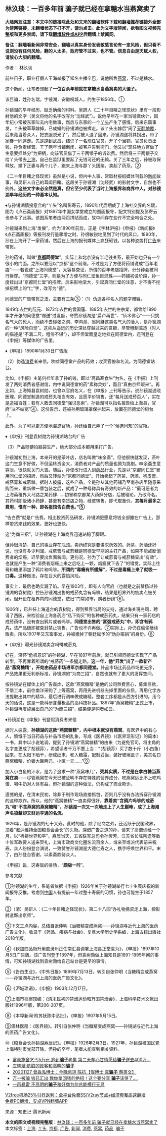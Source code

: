  <h2>林汣琰：一百多年前 骗子就已经在拿糖水当燕窝卖了</h2> <p class="notice"><b>大陆网友注意：本文中的链接除此处和文末的<a href="https://github.com/bannedbook/fanqiang" >翻墙</a>软件下载和<a href="https://github.com/killgcd/justmysocks/blob/master/README.md">翻墙推荐</a>链接外全部为禁网链接，未翻墙状态下打不开，请勿点击。此为文字版禁闻，欲看图文视频完整版和更多禁闻，请下载<a href="https://github.com/bannedbook/fanqiang">翻墙软件或APP</a>后翻墙上禁闻网。</p><p>备注：翻墙看新闻非常安全，翻墙以真实身份发表敏感言论有一定风险，但只看不说则没有任何风险，翻的人太多，政府管不过来，也不管。信息自由是天赋人权，请放心大胆的翻墙。</b></p>  <div class="entry"> <p>作者： 林汣琰</p> <p>前些日子，职业打假人王海举报了知名主播辛巴，说他所售<a href="https://www.bannedbook.org/bnews/tag/%E7%87%95%E7%AA%9D/" class="st_tag internal_tag" rel="tag" title="标签 燕窝 下的日志">燕窝</a>，不过是糖水。</p> <p>这个<span class='wp_keywordlink_affiliate'><a href="https://www.bannedbook.org/" title="新闻">新闻</a></span>，让笔者想起了<strong>一位百余年前就在拿糖水当燕窝卖的大<a href="https://www.bannedbook.org/bnews/tag/%E9%AA%97%E5%AD%90/" class="st_tag internal_tag" rel="tag" title="标签 骗子 下的日志">骗子</a>。</strong></p> <p>该巨骗，姓孙名瑞，字镜湖，安徽桐城人，约生于1856年。①</p> <p>孙镜湖的早年经历，缺乏确凿的材料。吴趼人《二十年目睹之怪现状》里有一段影射他的文字（吴文将他的名字改写为“沈经武”）。说他早年在一家当铺做伙计，因年纪小常被东家叫去内宅做事，然后与东家的一个<a href="https://www.bannedbook.org/bnews/tag/%E4%B8%AB%E5%A4%B4/" class="st_tag internal_tag" rel="tag" title="标签 丫头 下的日志">丫头</a>产生了感情。后来东窗事发，丫头被草草嫁掉，已成婚的孙镜湖也被撵走。该丫头出嫁后“闹了<span class='wp_keywordlink'><a href="https://www.bannedbook.org/forum2/topic1242.html" title="天翻地覆慨而慷：记南开大学无产阶级文化大革命" target="_blank">天翻地覆</a></span>，后来竟当着众人，把衣服脱光了”，然后被人退了回来。孙镜湖遂将其拐出，带了家眷一同逃走。先是跑到武昌，结识了一名现任官员，开了个当铺，官员负责出钱，孙负责经营。干了两年当铺倒闭，被客户告到衙门，他又以“现任地方官做了生意要担处分”为把柄，向该官员借了三千两银子的诉讼费。然后将三千两银子交给丫头带去<a href="https://www.bannedbook.org/bnews/tag/%e4%b8%8a%e6%b5%b7/" class="st_tag internal_tag" rel="tag" title="标签 上海 下的日志">上海</a>，自己在监狱里耍起了无钱可还的无赖。关了三年之后，孙被取保释放，撇下正妻与两个儿子，跑来上海与那丫头团聚，卖起了药茶。②</p> <p>《二十年目睹之怪现状》虽然是小说，但内中人事，常取材报纸媒体刊载的<a href="https://www.bannedbook.org/bnews/tag/%E6%96%B0%E9%97%BB/" class="st_tag internal_tag" rel="tag" title="标签 新闻 下的日志">新闻</a>故事，和吴趼人自己的耳闻目睹。这段关于孙镜湖（沈经武）的影射文字，自然也不例外。<strong>这些文字未必全然是真，但它至少代表了当时上海报界和商界中人，对孙镜湖早年经历的一种基本认知。</strong></p> <p>♦与孙镜湖情投意合的“丫头”名叫彭寄云，1890年代后期成了上海社交界的名媛，图为《点石斋画报》对1897年中国女学堂成立的图画报导，配文特别提及彭寄云也参与了此事。该图系笔者由两页拼贴而成，故中间存在些许不完全吻合之处。</p> <p>孙镜湖来到上海“发展”，约为1890年前后，正是《字林沪报》《申报》《新闻报》《点石斋画报》等报刊发行量骤增之时。孙很敏锐地见到了时代的风口。1890年，孙在上海开了一家药铺，然后在上海的报刊媒体上疯狂砸钱，以各种姿势打<a href="https://www.bannedbook.org/bnews/tag/%e5%b9%bf%e5%91%8a/" class="st_tag internal_tag" rel="tag" title="标签 广告 下的日志">广告</a>来带货。</p> <p>孙的药铺，叫做“<strong><a href="https://www.bannedbook.org/bnews/tag/%e4%ba%ac%e9%83%bd/" class="st_tag internal_tag" rel="tag" title="标签 京都 下的日志">京都</a>同德堂</strong>”，实际上和北京没有半毛钱关系，最开始也只有一个很小的门面。之所以要冠以“京都”这个前缀，不过是为了方便将药铺说成“百年老店”——若说成“上海同德堂”，太容易查证，所谓的百年老店招牌，分分钟会被同行拆穿。“同德堂”三字，则是为了方便与同仁堂鱼目混珠——药铺初设阶段，孙一度挂出过“京都同仁堂”的招牌。后来影响渐大，引起真同仁堂的注意，才不得不挖掉招牌上的“仁”字，改写为“德”。</p> <p>同德堂的广告带货之法，主要有三条③：（1）伪造各种名人的题字赠匾。</p> <p>1849年去世的阮元、1872年去世的曾国藩、1885年去世的左宗棠，都曾给1890年才开张的同德堂“赠送”过匾额，夸赞孙镜湖是“扁卢再世”、“仙术佛心”——只挑名气大的死人，而绝不去碰张之洞、李鸿章、翁同龢这类名气大的活人，是孙镜湖的一种“风险自觉”。这些从遥远的历史深处穿越过来的匾额，尽管粗制滥造（时人的描述是“不满二尺，粗俗不堪”），却不但堂而皇之地挂在同德堂内，还刊登在《申报》等媒体的广告里。</p>  <p>♦《申报》1890年1月30日广告版</p> <p>（2）伪造<a href="https://www.bannedbook.org/bnews/tag/%e6%b6%88%e8%b4%b9/" class="st_tag internal_tag" rel="tag" title="标签 消费 下的日志">消费</a>者来信，吹嘘同德堂产品的药效；收买官僚和名流，为同德堂站台。</p> <p>比如，《申报》主笔何桂笙拿了孙的钱，即以“高昌寒食生”为名，在《申报》上刊发了两则消费者感谢信，内中说同德堂的药“素称灵妙”，而且“真由京师贩来”。再比如，上海知县袁树勋，也曾以官府名义，在《申报》上刊等告示，说孙镜湖通晓医理，同德堂制造的戒菸丸相当有效，且愿平价销售，还“每月送戒菸百人”，实在是造福百姓；若有人敢去同德堂“强讨恶索”，孙镜湖可以指名报告给上海县，官府“决不姑宽”④。这份告示，还被孙用玻璃罩保护起来，放置在同德堂的柜台上。</p> <p>此外，为了可以更方便地混迹官场，孙还给自己弄了一个“候选同知”的官衔。</p> <p>♦《申报》刊登袁树勋为孙镜湖站台的广告</p> <p>（3）产品随便拍脑袋生产，绝大部分成本都用来打广告。</p> <p>孙镜湖初到上海，本来开的是茶叶店，店名叫做“味余斋”。但他很快就发现，茶叶这门生意不好做，不但运转资金大，消费者对产品的质量也颇为挑剔。味余斋生意寡淡，很快就关门大吉。随后，孙便改行进入到<a href="https://www.bannedbook.org/bnews/tag/%E8%8D%AF%E5%93%81/" class="st_tag internal_tag" rel="tag" title="标签 药品 下的日志">药品</a>行业，先是以“京都同仁堂”冒用同仁堂的招牌，然后又转型为“京都同德堂”。开始卖起了药茶、药酒、狗皮膏、戒菸膏和戒菸糖。据时人披露，这些产品，全是孙从其他药铺乃至南杂店里随意采购而来，重新做一番包装之后，就成了一种号称具有奇效的新产品：“最可恶者为上海英租界大马路之某药肆……初冒称京都某大药肆分店，后被理论，乃改今名。其药材即贩诸小药肆，甚至有南货店之物，经彼转售，即弋取重价。<strong>其每月最多之费用，惟有一种，即各报馆告白费也。”⑤</strong></p> <p>“告白费”就是广告费。相比投资药品研发，孙镜湖更愿意将钱全部撒在广告上，那样带货来钱的效果，更好也更快。</p> <p>这“为商三招”，让孙镜湖在上海商界迅速站稳了脚跟。</p> <p>但孙很清楚，自己的事业存在瓶颈。卖药终究是要讲求药效的。药茶、药酒还好说，也没有多少利润。戒菸膏与戒菸糖是同德堂早期的主打产品，如果不能戒断消费者的烟瘾，迟早要出负面新闻。更何况，孙为了让戒菸膏与戒菸糖显出“有效”，也就是产生一种“消费者烟瘾上来之后吃上一颗，烟瘾就下去了”的错觉，实际上往膏和糖里添加了鸦片和吗啡。<strong>所谓的“毒瘾有所缓解”，不过是毒瘾上来了就吸一口毒。</strong>这种做法，存在巨大的露馅风险。</p> <p>事实上，最后也确实漏了馅。早在1903年，即有人向官府（也就是之前赞扬过孙镜湖的袁树勋）控告孙镜湖出售的戒菸丸含有吗啡，结果是租界外的售卖点被关闭，但开设在租界内的同德堂，依旧“门常如市，购者纷纷”⑥。</p>  <p>1906年，已升任上海道台的袁树勋，得到租界当局的支持，通过海关税务司，聘请了西医，来检验自上海各药店“私下购买”的各种戒菸药丸，结果只有一家药店的戒菸药中，没有查出鸦片或者吗啡。<strong>同德堂出售的“富强戒菸丸”中，即含有鸦片。</strong>该产品随即被查封禁止销售，广告也不许再做。⑦实际上，孙仍在偷偷继续贩卖，所以1907年又东窗事发，孙被撤掉了朝廷赋予的“劝办赈捐”的身份。⑧</p> <p>♦《申报》曝光孙镜湖卖含吗啡戒菸丸</p> <p>好在，深怀“危机意识”的孙镜湖，早在1897年前后，就已引领同德堂实现了产品转型，不再靠着所谓的“戒菸药”一条腿走路。<strong>这一年，他“开发”出了一款新产品“燕窝糖精”，开始由药品市场进军京都同德堂。</strong>补品市场比药品市场更无序，产品效果更无判断标准，孙镜湖的“为商三招”，自然也就有了更大的发挥空间。</p> <p>按孙镜湖在媒体上的广告轰炸，这款“燕窝糖精”是他的公司煞费苦心，募集巨款，不惜工本，前往南洋采购了上等燕窝，再用先进机器去掉里面的杂质，再用化学办法提取出其中的精华，最后进行调味做成糖精，整套工序都是从西方引进的。用今天的话说，这是一款科研含量极高的高科技补品。1897年“燕窝糖精”正式上市，孙镜湖再度施展出自己的“为商三招”，结果便是购者如云。</p> <p>♦孙镜湖在《申报》刊登假消费者来信</p> <p>据时人披露，<strong>孙镜湖的这款“燕窝糖精”，内中根本就没有燕窝</strong>。有医界中的有心人，愤慨于当日药品与补品市场的乱象，写成《医界镜》（《医界现形记》的简本）一书，其中以小说笔调，提到了孙镜湖“燕窝糖精”的由来（为避免官司，将主角的名字变更成了胡镜荪），希望读者千万不要上当：“（胡镜荪）买了数十斤（小白鱼）回来，在太阳下晒干，研成细末，和入糖霜，配制妥当，装好玻璃匣子，美其名曰燕窝糖精，价银大匣两元，小匣一元……”⑨</p> <p>加入小白鱼的汁水，是为了追求一种“燕窝味儿”，<strong>究其实质，不过是在拿白糖当燕窝在卖</strong>——尽管燕窝在今天已被证明不存在特殊的营养成分，吃燕窝远比不上吃鸡蛋、喝牛奶对人体有益，但孙镜湖的这种做法，仍构成了商业欺诈。</p> <p>遗憾的是，在清末民初，除非于制作现场直接抓包，否则几乎没有办法拆穿孙镜湖的这种欺诈。所以，他的“燕窝糖精”一直卖得很好。<strong>靠着卖“含鸦片吗啡的戒菸丸”和“不含燕窝的燕窝糖精”，孙镜湖一次又一次地走上了人生巅峰，成了上海滩声名狼藉却又财运亨通的名流。</strong></p> <p>1926年，是孙镜湖的七十大寿。此时的他，除了经商之外，还活跃于民国政界，顶着“淞沪维持全国粮食会会长”的头衔。深谙广告之道的孙，请来了高僧诵经一个月，以“祈祷世界和平”。寿辰当天，五省联军总司令孙传芳、江苏省长陈陶遗等数十位军政要人送来贺礼，上海市政商文化圈名流百余人，或亲至或派代表前来祝寿。众人纷纷登台演说，一致赞誉孙镜湖是大德仁寿之人，携手呼唤世界和平。末了，由孙登台答谢，以素斋款待众人。</p> <p>《申报》说，这寿辰的排场，“<strong>颇极一时</strong>”。</p> <p>参考文献</p>  <p>①孙镜湖的生年，系笔者依据《申报》1926年关于孙镜湖举行七十生辰庆祝的新闻报导反推。考虑到<span class='wp_keywordlink_affiliate'><a href="https://www.bannedbook.org/" title="中国" target="_blank">中国</a></span>人有提前一年过整十寿辰的习惯，孙也可能生于1857年。</p> <p>②（清）吴趼人：《二十年目睹之怪现状》，第二十八回“办礼物携资走上海，控影射遣夥出京师”。</p> <p>③下文三点内容，总结自张仲明《当糖精变成燕窝——孙镜湖与近代上海的医药广告文化》，收录于《药品、疾病与社会》，复旦大学历史学系编，上海古籍出版社2018年版。</p> <p>④《钦加四品衔升用直隶州正任南汇县调署上海县正堂袁为》，《申报》1897年10月5日广告版。该广告刊登于1897年，但袁树勋做上海知县是1891-1895年间的事情，可知孙镜湖找到袁树勋给自己站台是更早的事情。</p> <p>⑤《告白生业》，《中外日报》1899年7月13日。转引自张仲明《当糖精变成燕窝——孙镜湖与近代上海的医药广告文化》。</p> <p>⑥《沪城琐语》，《申报》1903年12月17日。</p> <p>⑦上海市档案馆编：《清末民初的禁烟运动和万国禁烟会》，上海<span class='wp_keywordlink'><a href="https://www.bannedbook.org/forum11/topic309.html" title="禁片：“科学”的棍子" target="_blank">科学</a></span>技术文献出版社1996年版，第206-207页。</p> <p>⑧《本埠新闻·附苏抚陈中丞批》，《申报》1907年5月15日。</p> <p>⑨儒林医隐：《医界镜》。转引自张仲明《当糖精变成燕窝——孙镜湖与近代上海的医药广告文化》。</p> <p>⑩《粮食会长孙镜湖寿辰记》。《申报》1926年2月3日。1927年，孙镜湖被国民党上海特别市党部开除。但孙的卒年，笔者未能查到相关资料。</p> <ul class='op-related-articles' title='相关阅读'> <li><a href='https://www.bannedbook.org/bnews/funmedia/20201209/1444475.html' target='_blank'>富豪施舍乞丐5万元 追到<b>骗子</b>老巢 第二天却心甘情愿给<b>骗子</b>送去400万…</a></li> <li><a href='https://www.bannedbook.org/bnews/comments/20201206/1442852.html' target='_blank'>庄晓斌:肮脏的政客和高明的<b>骗子</b></a></li> <li><a href='https://www.bannedbook.org/bnews/taiwannews/20201128/1438684.html' target='_blank'>20201127 曾淼泓博士：今晚凯道 陈抗【假博士 真<b>骗子</b> 蔡英文】</a></li> <li><a href='https://www.bannedbook.org/bnews/funmedia/20201127/1437889.html' target='_blank'>万一被骗 钱已汇出 教你拿回钱的绝招！这个要分享 <b>骗子</b>该哭了….</a></li> <li><a href='https://www.bannedbook.org/bnews/comments/20201126/1437393.html' target='_blank'>一再暴雷 不高明的<b>骗子</b>和奸商为何总能横行无忌</a></li> </ul> <p class="texttj"> <a href="https://www.bannedbook.org/forum23/topic22702.html" target="_blank">V2free机场25%引荐返利：全平台免费SS/V2ray节点+经济套餐高速翻墙</a><br/> <a href="https://github.com/bannedbook/fanqiang/wiki/%E7%A6%81%E9%97%BB%E7%BD%91%E5%AE%89%E5%8D%93%E7%BF%BB%E5%A2%99%E6%96%B0%E9%97%BBAPP" target="_blank">免费PC翻墙、安卓VPN翻墙APP</a></p><p> 来源：短史记-腾讯新闻 </p> <a name='sharetosocial'></a>       <div><b>本文的图文或视频完整版</b>：<a href='https://www.bannedbook.org/bnews/comments/20201219/1450818.html'>林汣琰：一百多年前 骗子就已经在拿糖水当燕窝卖了</a></div>  </div><!--END ENTRY--> <div class="postfooter"> <div>本文标签：<a href="https://www.bannedbook.org/bnews/tag/%e4%b8%8a%e6%b5%b7/" rel="tag">上海</a>, <a href="https://www.bannedbook.org/bnews/tag/%E4%B8%AB%E5%A4%B4/" rel="tag">丫头</a>, <a href="https://www.bannedbook.org/bnews/tag/%e4%ba%ac%e9%83%bd/" rel="tag">京都</a>, <a href="https://www.bannedbook.org/bnews/tag/%e5%b9%bf%e5%91%8a/" rel="tag">广告</a>, <a href="https://www.bannedbook.org/bnews/tag/%E6%96%B0%E9%97%BB/" rel="tag">新闻</a>, <a href="https://www.bannedbook.org/bnews/tag/%e6%b6%88%e8%b4%b9/" rel="tag">消费</a>, <a href="https://www.bannedbook.org/bnews/tag/%E7%87%95%E7%AA%9D/" rel="tag">燕窝</a>, <a href="https://www.bannedbook.org/bnews/tag/%E8%8D%AF%E5%93%81/" rel="tag">药品</a>, <a href="https://www.bannedbook.org/bnews/tag/%E9%AA%97%E5%AD%90/" rel="tag">骗子</a></div>  </div><!--END POSTFOOTER--> 